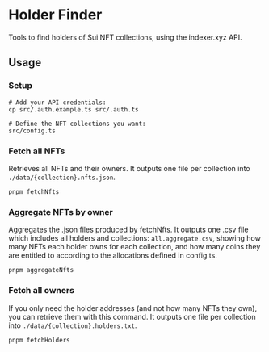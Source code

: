 # Holder Finder

Tools to find holders of Sui NFT collections, using the indexer.xyz API.

## Usage

### Setup

```
# Add your API credentials:
cp src/.auth.example.ts src/.auth.ts

# Define the NFT collections you want:
src/config.ts
```

### Fetch all NFTs

Retrieves all NFTs and their owners. It outputs one file per collection into `./data/{collection}.nfts.json`.
```
pnpm fetchNfts
```

### Aggregate NFTs by owner

Aggregates the .json files produced by fetchNfts. It outputs one .csv file which includes all holders and collections: `all.aggregate.csv`, showing how many NFTs each holder owns for each collection, and how many coins they are entitled to according to the allocations defined in config.ts.
```
pnpm aggregateNfts
```

### Fetch all owners

If you only need the holder addresses (and not how many NFTs they own), you can retrieve them with this command. It outputs one file per collection into `./data/{collection}.holders.txt`.
```
pnpm fetchHolders
```
